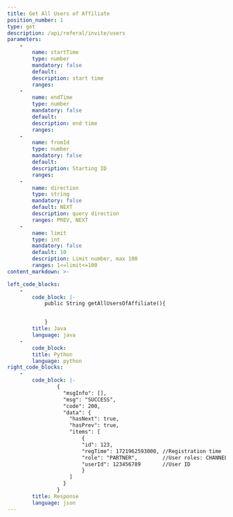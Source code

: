 ```yaml
---
title: Get All Users of Affiliate
position_number: 1
type: get
description: /api/referal/invite/users
parameters:
    -
        name: startTime
        type: number
        mandatory: false
        default:
        description: start time
        ranges:
    -
        name: endTime
        type: number
        mandatory: false
        default:
        description: end time
        ranges:
    -
        name: fromId
        type: number
        mandatory: false
        default:
        description: Starting ID
        ranges:
    -
        name: direction
        type: string
        mandatory: false
        default: NEXT
        description: query direction
        ranges: PREV, NEXT
    -
        name: limit
        type: int
        mandatory: false
        default: 10
        description: Limit number, max 100
        ranges: 1<=limit<=100
content_markdown: >-

left_code_blocks:
    -
        code_block: |-
            public String getAllUsersOfAffiliate(){


            }
        title: Java
        language: java
    -
        code_block:
        title: Python
        language: python
right_code_blocks:
    -
        code_block: |-
                {
                  "msgInfo": [],
                  "msg": "SUCCESS",
                  "code": 200,
                  "data": {
                    "hasNext": true,
                    "hasPrev": true,
                    "items": [
                        {
                        "id": 123,
                        "regTime": 1721962593000, //Registration time
                        "role": "PARTNER",        //User roles: CHANNEL/PARTNER/DIRECTOR
                        "userId": 123456789       //User ID
                        }
                    ]
                  }
                }
        title: Response
        language: json
---
```


